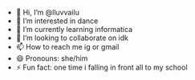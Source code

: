 - 👋 Hi, I’m @lluvvailu
- 👀 I’m interested in dance
- 🌱 I’m currently learning informatica
- 💞️ I’m looking to collaborate on idk
- 📫 How to reach me ig or gmail 
- 😄 Pronouns: she/him
- ⚡ Fun fact: one time i falling in front all to my school

<!---
lluvvailu/lluvvailu is a ✨ special ✨ repository because its `README.md` (this file) appears on your GitHub profile.
You can click the Preview link to take a look at your changes.
--->
